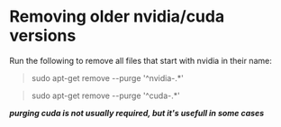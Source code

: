# Removing older nvidia/cuda versions

Run the following to remove all files that start with nvidia in their name:

> sudo apt-get remove --purge '^nvidia-.*'

> sudo apt-get remove --purge '^cuda-.*'

***purging cuda is not usually required, but it's usefull in some cases***



